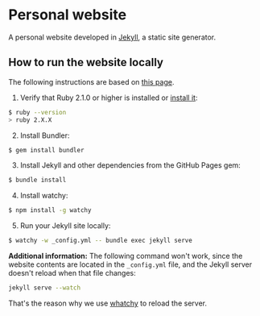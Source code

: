 # Personal website

A personal website developed in [Jekyll](https://jekyllrb.com/), a static site generator.

## How to run the website locally

The following instructions are based on [this page](https://help.github.com/en/articles/setting-up-your-github-pages-site-locally-with-jekyll).

1. Verify that Ruby 2.1.0 or higher is installed or [install it](https://www.ruby-lang.org/en/downloads/):

```bash
$ ruby --version
> ruby 2.X.X
```

2. Install Bundler:

```bash
$ gem install bundler
```

3. Install Jekyll and other dependencies from the GitHub Pages gem:

```bash
$ bundle install
```

4. Install watchy:

```bash
$ npm install -g watchy
```

5. Run your Jekyll site locally:

```bash
$ watchy -w _config.yml -- bundle exec jekyll serve
```

**Additional information:** The following command won't work, since the website contents are located in the `_config.yml` file, and the Jekyll server doesn't reload when that file changes:

```bash
jekyll serve --watch
```

That's the reason why we use [whatchy](https://www.npmjs.com/package/watchy) to reload the server.
